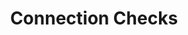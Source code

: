 ---
content-type: "embed-structure"
key: "connection-check-object"

title: "Connection Checks"
description: "A connection check object shows the results from a test of a connection's parameters. The nature of the test varies by connection type."

object-attributes:
  - name: "message"
    type: "string"
    description: "A message describing an error, if one occurred during the check."

  - name: "status"
    type: "string"
    description: "A status description. Possible values are `PENDING`, `OK`, `FAILED`."

  - name: "updated_at"
    type: "timestamp"
    description: "The time the check was last updated."
---